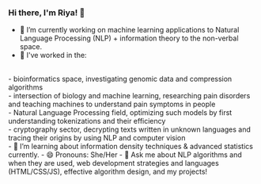### Hi there, I'm Riya! 👋

- 🔭  I’m currently working on machine learning applications to Natural Language Processing (NLP) + information theory to the non-verbal space.
- 👯  I've worked in the:
<br />
	- bioinformatics space, investigating genomic data and compression algorithms
<br />
      	- intersection of biology and machine learning, researching pain disorders and teaching machines to understand pain symptoms in people
<br />
       	- Natural Language Processing field, optimizing such models by first understanding tokenizations and their efficiency
<br />
       	- cryptography sector, decrypting texts written in unknown languages and tracing their origins by using NLP and computer vision
<br />
- 🌱  I’m learning about information density techniques & advanced statistics currently.
- 😄  Pronouns: She/Her
- 💬  Ask me about NLP algorithms and when they are used, web development strategies and languages (HTML/CSS/JS), effective algorithm design, and my projects!

<!--
**riybha216/riybha216** is a ✨ _special_ ✨ repository because its `README.md` (this file) appears on your GitHub profile.

Here are some ideas to get you started:

- 🔭 I’m currently working on machine learning research & projects, applying NLP + computer vision.
- 🌱 I’m currently learning information theory & data compression.
- 👯 I’m looking to collaborate on ...
- 🤔 I’m looking for help with ...
- 💬 Ask me about machine learning algorithms, web dev, algorithm design.
- 📫 How to reach me: ...
- 😄 Pronouns: She/Her
- ⚡ Fun fact: ...
-->
